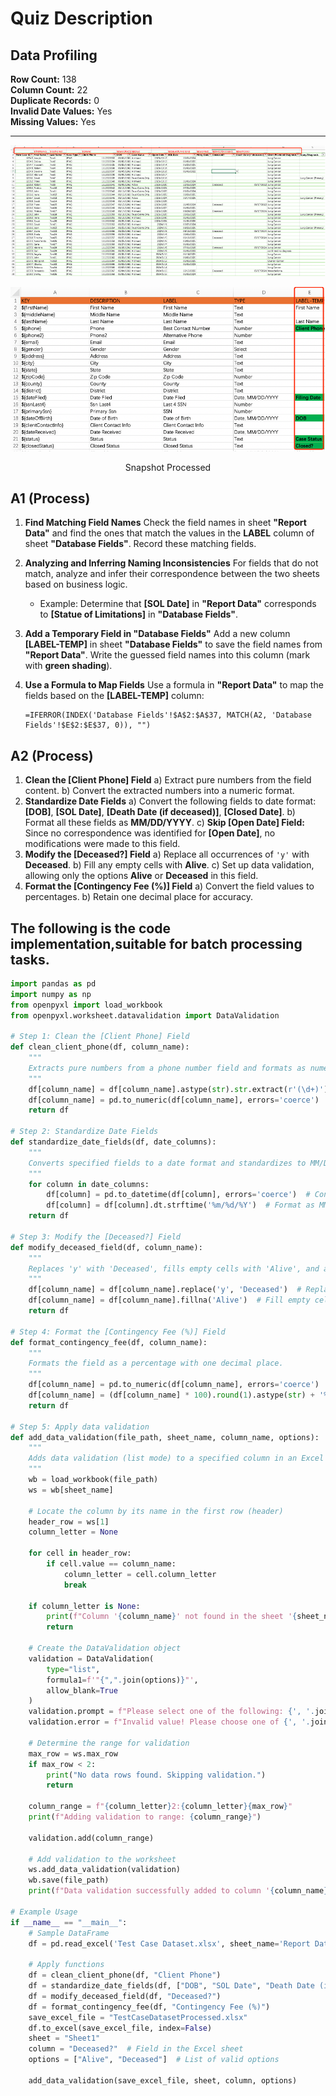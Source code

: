 # Quiz Description

## Data Profiling
**Row Count:** 138<br>
**Column Count:** 22<br>
**Duplicate Records:** 0<br>
**Invalid Date Values:** Yes<br>
**Missing Values:** Yes<br>

---

<p align="center">
  <img src="https://github.com/IianWang/-/blob/master/image/%E5%9B%BE%E7%89%87%201.png" alt="Example Image">
</p>
<p align="center">
  <img src="https://github.com/IianWang/-/blob/master/image/%E5%9B%BE%E7%89%87%202.png" alt="Example Image">
</p>

<p align="center">Snapshot Processed</p>


## A1 (Process)

1. **Find Matching Field Names**
   Check the field names in sheet **"Report Data"** and find the ones that match the values in the **LABEL** column of sheet **"Database Fields"**. Record these matching fields.
2. **Analyzing and Inferring Naming Inconsistencies**
   For fields that do not match, analyze and infer their correspondence between the two sheets based on business logic.
   
   - Example: Determine that **[SOL Date]** in **"Report Data"** corresponds to **[Statue of Limitations]** in **"Database Fields"**.
3. **Add a Temporary Field in "Database Fields"**
   Add a new column **[LABEL-TEMP]** in sheet **"Database Fields"** to save the field names from **"Report Data"**.
   Write the guessed field names into this column (mark with **green shading**).
4. **Use a Formula to Map Fields**
   Use a formula in **"Report Data"** to map the fields based on the **[LABEL-TEMP]** column:
   
   ```excel
   =IFERROR(INDEX('Database Fields'!$A$2:$A$37, MATCH(A2, 'Database Fields'!$E$2:$E$37, 0)), "")
   ```

## A2 (Process)

1. **Clean the [Client Phone] Field**
   a) Extract pure numbers from the field content.
   b) Convert the extracted numbers into a numeric format.
2. **Standardize Date Fields**
   a) Convert the following fields to date format: **[DOB]**, **[SOL Date]**, **[Death Date (if deceased)]**, **[Closed Date]**.
   b) Format all these fields as **MM/DD/YYYY**.
   c) **Skip [Open Date] Field:**
   Since no correspondence was identified for **[Open Date]**, no modifications were made to this field.
3. **Modify the [Deceased?] Field**
   a) Replace all occurrences of `'y'` with **Deceased**.
   b) Fill any empty cells with **Alive**.
   c) Set up data validation, allowing only the options **Alive** or **Deceased** in this field.
4. **Format the [Contingency Fee (%)] Field**
   a) Convert the field values to percentages.
   b) Retain one decimal place for accuracy.


## The following is the code implementation,suitable for batch processing tasks.

```python
import pandas as pd
import numpy as np
from openpyxl import load_workbook
from openpyxl.worksheet.datavalidation import DataValidation

# Step 1: Clean the [Client Phone] Field
def clean_client_phone(df, column_name):
    """
    Extracts pure numbers from a phone number field and formats as numeric.
    """
    df[column_name] = df[column_name].astype(str).str.extract(r'(\d+)')  # Extract numeric parts
    df[column_name] = pd.to_numeric(df[column_name], errors='coerce')  # Convert to numeric
    return df

# Step 2: Standardize Date Fields
def standardize_date_fields(df, date_columns):
    """
    Converts specified fields to a date format and standardizes to MM/DD/YYYY.
    """
    for column in date_columns:
        df[column] = pd.to_datetime(df[column], errors='coerce')  # Convert to datetime
        df[column] = df[column].dt.strftime('%m/%d/%Y')  # Format as MM/DD/YYYY
    return df

# Step 3: Modify the [Deceased?] Field
def modify_deceased_field(df, column_name):
    """
    Replaces 'y' with 'Deceased', fills empty cells with 'Alive', and applies validation.
    """
    df[column_name] = df[column_name].replace('y', 'Deceased')  # Replace 'y' with 'Deceased'
    df[column_name] = df[column_name].fillna('Alive')  # Fill empty cells with 'Alive'
    return df

# Step 4: Format the [Contingency Fee (%)] Field
def format_contingency_fee(df, column_name):
    """
    Formats the field as a percentage with one decimal place.
    """
    df[column_name] = pd.to_numeric(df[column_name], errors='coerce')  # Convert to numeric
    df[column_name] = (df[column_name] * 100).round(1).astype(str) + '%'  # Format as percentage
    return df

# Step 5: Apply data validation
def add_data_validation(file_path, sheet_name, column_name, options):
    """
    Adds data validation (list mode) to a specified column in an Excel sheet.
    """
    wb = load_workbook(file_path)
    ws = wb[sheet_name]

    # Locate the column by its name in the first row (header)
    header_row = ws[1]
    column_letter = None

    for cell in header_row:
        if cell.value == column_name:
            column_letter = cell.column_letter
            break

    if column_letter is None:
        print(f"Column '{column_name}' not found in the sheet '{sheet_name}'!")
        return

    # Create the DataValidation object
    validation = DataValidation(
        type="list", 
        formula1=f'"{",".join(options)}"', 
        allow_blank=True
    )
    validation.prompt = f"Please select one of the following: {', '.join(options)}"
    validation.error = f"Invalid value! Please choose one of {', '.join(options)}"

    # Determine the range for validation
    max_row = ws.max_row
    if max_row < 2:
        print("No data rows found. Skipping validation.")
        return

    column_range = f"{column_letter}2:{column_letter}{max_row}"
    print(f"Adding validation to range: {column_range}")
    
    validation.add(column_range)

    # Add validation to the worksheet
    ws.add_data_validation(validation)
    wb.save(file_path)
    print(f"Data validation successfully added to column '{column_name}' in sheet '{sheet_name}'!")

# Example Usage
if __name__ == "__main__":
    # Sample DataFrame
    df = pd.read_excel('Test Case Dataset.xlsx', sheet_name='Report Data')

    # Apply functions
    df = clean_client_phone(df, "Client Phone")
    df = standardize_date_fields(df, ["DOB", "SOL Date", "Death Date (if deceased)", "Closed Date"])
    df = modify_deceased_field(df, "Deceased?")
    df = format_contingency_fee(df, "Contingency Fee (%)")
    save_excel_file = "TestCaseDatasetProcessed.xlsx"
    df.to_excel(save_excel_file, index=False)
    sheet = "Sheet1"
    column = "Deceased?"  # Field in the Excel sheet
    options = ["Alive", "Deceased"]  # List of valid options
    
    add_data_validation(save_excel_file, sheet, column, options)
```
